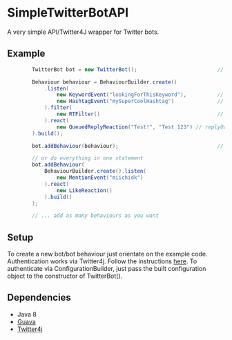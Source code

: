 # SimpleTwitterBotAPI
A very simple API/Twitter4J wrapper for Twitter bots.

## Example
```java
        TwitterBot bot = new TwitterBot();                          // create a new Twitter bot instance

        Behaviour behaviour = BehaviourBuilder.create()
            .listen(
                new KeywordEvent("lookingForThisKeyword"),          // looking for "lookingForThisKeyword" and "#mySuperCoolHashtag" on Twitter
                new HashtagEvent("mySuperCoolHashtag")              // can also be achieved by calling listen() on the builder multiple times
            ).filter(
                new RTFilter()                                      // exclude tweets that starts with "RT, a lot of bots do this
            ).react(
                new QueuedReplyReaction("Test!", "Test 123") // replyOrTweet "Test!" then "Test 123" and start fromt he beginning
        ).build();

        bot.addBehaviour(behaviour);                                // add the behaviour to the bot instance

        // or do everything in one statement
        bot.addBehaviour(
            BehaviourBuilder.create().listen(
                new MentionEvent("miichidk")
            ).react(
                new LikeReaction()
            ).build()
        );

        // ... add as many behaviours as you want
```

## Setup
To create a new bot/bot behaviour just orientate on the example code.
Authentication works via Twitter4j. Follow the instructions [here](http://twitter4j.org/en/configuration.html). To authenticate via ConfigurationBuilder, just pass the built configuration object to the constructor of TwitterBot().

## Dependencies
- Java 8
- [Guava](https://github.com/google/guava)
- [Twitter4j](http://twitter4j.org/)